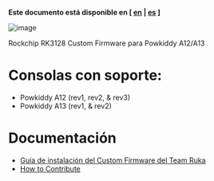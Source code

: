 **Este documento está disponible en [ [en](readme.md) | [es](doc/readme_es.md) ]**

![image](https://user-images.githubusercontent.com/67930710/117461690-22bc2e80-af4e-11eb-8ac5-240f600ebe39.png)

Rockchip RK3128 Custom Firmware para Powkiddy A12/A13

# Consolas con soporte:

* Powkiddy A12 (rev1, rev2, & rev3)
* Powkiddy A13 (rev1, & rev2)

# Documentación

* [Guía de instalación del Custom Firmware del Team Ruka](doc/install_es.md)
* [How to Contribute](CONTRIBUTING.md)
